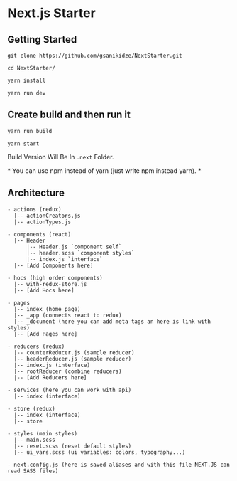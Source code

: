 # Next.js Starter

## Getting Started
```
git clone https://github.com/gsanikidze/NextStarter.git
```
```
cd NextStarter/
```
```
yarn install
```
```
yarn run dev
```

## Create build and then run it
```
yarn run build
```
```
yarn start
```

Build Version Will Be In `.next` Folder.

\* You can use npm instead of yarn (just write npm instead yarn). \*

## Architecture
```
- actions (redux)
  |-- actionCreators.js
  |-- actionTypes.js

- components (react)
  |-- Header
      |-- Header.js `component self`
      |-- header.scss `component styles`
      |-- index.js `interface`
  |-- [Add Components here]

- hocs (high order components)
  |-- with-redux-store.js
  |-- [Add Hocs here]

- pages
  |-- index (home page)
  |-- _app (connects react to redux)
  |-- _document (here you can add meta tags an here is link with styles)
  |-- [Add Pages here]

- reducers (redux)
  |-- counterReducer.js (sample reducer)
  |-- headerReducer.js (sample reducer)
  |-- index.js (interface)
  |-- rootReducer (combine reducers)
  |-- [Add Reducers here]

- services (here you can work with api)
  |-- index (interface)

- store (redux)
  |-- index (interface)
  |-- store

- styles (main styles)
  |-- main.scss
  |-- reset.scss (reset default styles)
  |-- ui_vars.scss (ui variables: colors, typography...)

- next.config.js (here is saved aliases and with this file NEXT.JS can read SASS files)
```